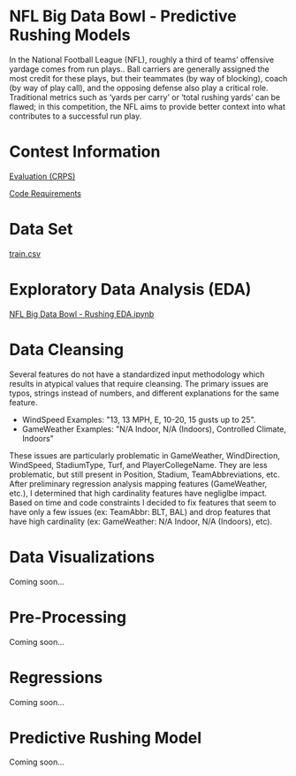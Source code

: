 # NFL Big Data Bowl - Predictive Rushing Models
In the National Football League (NFL), roughly a third of teams’ offensive yardage comes from run plays.. Ball carriers are generally assigned the most credit for these plays, but their teammates (by way of blocking), coach (by way of play call), and the opposing defense also play a critical role. Traditional metrics such as ‘yards per carry’ or ‘total rushing yards’ can be flawed; in this competition, the NFL aims to provide better context into what contributes to a successful run play.

# Contest Information

<a href="https://www.kaggle.com/c/nfl-big-data-bowl-2020/overview/evaluation">Evaluation (CRPS)</a>

<a href ="https://www.kaggle.com/c/nfl-big-data-bowl-2020/overview/code-requirements">Code Requirements</a>

# Data Set
<a href="https://www.kaggle.com/c/nfl-big-data-bowl-2020/data">train.csv</a>

# Exploratory Data Analysis (EDA) 
<a href="https://github.com/erikw425/NFL_Big_Data_Bowl_Rushing/blob/master/NFL_Rushing_EDA.ipynb">NFL Big Data Bowl - Rushing EDA.ipynb</a>

# Data Cleansing

Several features do not have a standardized input methodology which results in atypical values that require cleansing. The primary issues are typos, strings instead of numbers, and different explanations for the same feature.

<UL>
<LI>WindSpeed Examples: "13, 13 MPH, E, 10-20, 15 gusts up to 25". 
<LI>GameWeather Examples: "N/A Indoor, N/A (Indoors), Controlled Climate, Indoors"
</UL>

These issues are particularly problematic in GameWeather, WindDirection, WindSpeed, StadiumType, Turf, and PlayerCollegeName. They are less problematic, but still present in Position, Stadium, TeamAbbreviations, etc. After preliminary regression analysis mapping features (GameWeather, etc.), I determined that high cardinality features have negliglbe impact. Based on time and code constraints I decided to fix features that seem to have only a few issues (ex: TeamAbbr: BLT, BAL) and drop features that have high cardinality (ex: GameWeather: N/A Indoor, N/A (Indoors), etc).

# Data Visualizations

Coming soon...

# Pre-Processing

Coming soon...

# Regressions

Coming soon...

# Predictive Rushing Model

Coming soon...
